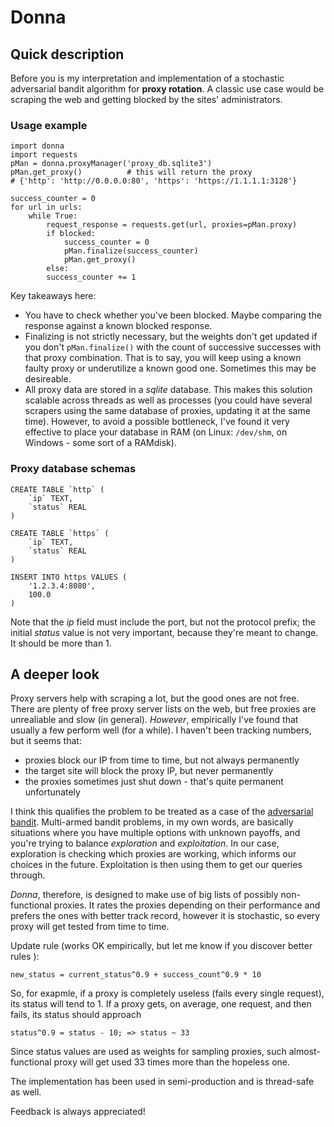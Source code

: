 # Donna

## Quick description

Before you is my interpretation and implementation of a stochastic adversarial 
bandit algorithm for **proxy rotation**. A classic use case would be scraping 
the web and getting blocked by the sites' administrators.

### Usage example

    import donna
    import requests
    pMan = donna.proxyManager('proxy_db.sqlite3')
    pMan.get_proxy()          # this will return the proxy
    # {'http': 'http://0.0.0.0:80', 'https': 'https://1.1.1.1:3128'}

    success_counter = 0
    for url in urls:
        while True:
            request_response = requests.get(url, proxies=pMan.proxy)
            if blocked:
                success_counter = 0
                pMan.finalize(success_counter)
                pMan.get_proxy()
            else:
            success_counter += 1
    
Key takeaways here: 

  * You have to check whether you've been blocked. Maybe comparing the response
  against a known blocked response.
  * Finalizing is not strictly necessary, but the weights don't get updated if
  you don't `pMan.finalize()` with the count of successive successes with that 
  proxy combination. That is to say, you will keep using a known faulty proxy or
  underutilize a known good one. Sometimes this may be desireable.
  * All proxy data are stored in a *sqlite* database. This makes this solution 
  scalable across threads as well as processes (you could have several scrapers 
  using the same database of proxies, updating it at the same time). However, 
  to avoid a possible bottleneck, I've found it very effective to place your 
  database in RAM (on Linux: `/dev/shm`, on Windows - some sort of a RAMdisk).
  
### Proxy database schemas

    CREATE TABLE `http` (
        `ip` TEXT,
        `status` REAL
    )

    CREATE TABLE `https` (
        `ip` TEXT,
        `status` REAL
    )

    INSERT INTO https VALUES (
        '1.2.3.4:8080', 
        100.0
    )

Note that the *ip*  field must include the port, but not the protocol prefix; 
the initial *status* value is not very important, because they're meant to 
change. It should be more than 1. 

## A deeper look

Proxy servers help with scraping a lot, but the good ones are not free. There 
are plenty of free proxy server lists on the web, but free proxies are 
unrealiable and slow (in general). *However*, empirically I've found that 
usually a few perform well (for a while). I haven't been tracking numbers, but 
it seems that:

  * proxies block our IP from time to time, but not always permanently
  * the target site will block the proxy IP, but never permanently
  * the proxies sometimes just shut down - that's quite permanent unfortunately
    
I think this qualifies the problem to be treated as a case of the [adversarial 
bandit](https://www.chrisstucchio.com/blog/2014/adversarial_bandit_is_not_statistics_problem.html). Multi-armed bandit problems, in my own words, are basically 
situations where you have multiple options with unknown payoffs, and you're 
trying to balance *exploration* and *exploitation*. In our case, exploration 
is checking which proxies are working, which informs our choices in the future.
Exploitation is then using them to get our queries through. 

*Donna*, therefore, is designed to make use of big lists of possibly 
non-functional proxies. It rates the proxies depending on their performance 
and prefers the ones with better track record, however it is stochastic, so 
every proxy will get tested from time to time. 

Update rule (works OK empirically, but let me know if you discover better rules
): 

    new_status = current_status^0.9 + success_count^0.9 * 10

So, for exapmle, if a proxy is completely useless (fails every single request),
its status will tend to 1. If a proxy gets, on average, one request, and then 
fails, its status should approach

    status^0.9 = status - 10; => status ~ 33
    
Since status values are used as weights for sampling proxies, such
almost-functional proxy will get used 33 times more than the hopeless one. 

The implementation has been used in semi-production and is thread-safe as well. 

Feedback is always appreciated! 

